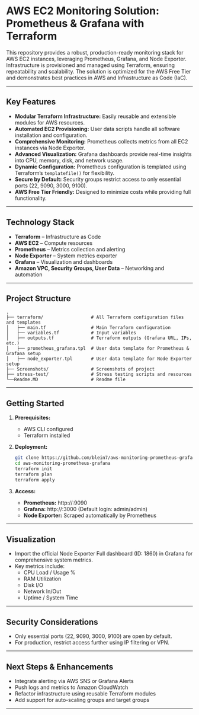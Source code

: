 # AWS EC2 Monitoring Solution: Prometheus & Grafana with Terraform

This repository provides a robust, production-ready monitoring stack for AWS EC2 instances, leveraging Prometheus, Grafana, and Node Exporter. Infrastructure is provisioned and managed using Terraform, ensuring repeatability and scalability. The solution is optimized for the AWS Free Tier and demonstrates best practices in AWS and Infrastructure as Code (IaC).

---

## Key Features

- **Modular Terraform Infrastructure:** Easily reusable and extensible modules for AWS resources.
- **Automated EC2 Provisioning:** User data scripts handle all software installation and configuration.
- **Comprehensive Monitoring:** Prometheus collects metrics from all EC2 instances via Node Exporter.
- **Advanced Visualization:** Grafana dashboards provide real-time insights into CPU, memory, disk, and network usage.
- **Dynamic Configuration:** Prometheus configuration is templated using Terraform’s `templatefile()` for flexibility.
- **Secure by Default:** Security groups restrict access to only essential ports (22, 9090, 3000, 9100).
- **AWS Free Tier Friendly:** Designed to minimize costs while providing full functionality.

---

## Technology Stack

- **Terraform** – Infrastructure as Code
- **AWS EC2** – Compute resources
- **Prometheus** – Metrics collection and alerting
- **Node Exporter** – System metrics exporter
- **Grafana** – Visualization and dashboards
- **Amazon VPC, Security Groups, User Data** – Networking and automation

---

## Project Structure

```text
.
├── terraform/                  # All Terraform configuration files and templates
│   ├── main.tf                 # Main Terraform configuration
│   ├── variables.tf            # Input variables
│   ├── outputs.tf              # Terraform outputs (Grafana URL, IPs, etc.)
│   ├── prometheus_grafana.tpl  # User data template for Prometheus & Grafana setup
│   ├── node_exporter.tpl       # User data template for Node Exporter setup
├── Screenshots/                # Screenshots of project
├── stress-test/                # Stress testing scripts and resources
└──Readme.MD                    # Readme file
```

---

## Getting Started

1. **Prerequisites:**
   - AWS CLI configured
   - Terraform installed

2. **Deployment:**
   ```bash
   git clone https://github.com/blein7/aws-monitoring-prometheus-grafana.git
   cd aws-monitoring-prometheus-grafana
   terraform init
   terraform plan
   terraform apply
   ```

3. **Access:**
   - **Prometheus:** http://<prometheus-ec2-public-ip>:9090
   - **Grafana:** http://<prometheus-ec2-public-ip>:3000 (Default login: admin/admin)
   - **Node Exporter:** Scraped automatically by Prometheus

---

## Visualization

- Import the official Node Exporter Full dashboard (ID: 1860) in Grafana for comprehensive system metrics.
- Key metrics include:
  - CPU Load / Usage %
  - RAM Utilization
  - Disk I/O
  - Network In/Out
  - Uptime / System Time

---

## Security Considerations

- Only essential ports (22, 9090, 3000, 9100) are open by default.
- For production, restrict access further using IP filtering or VPN.

---

## Next Steps & Enhancements

- Integrate alerting via AWS SNS or Grafana Alerts
- Push logs and metrics to Amazon CloudWatch
- Refactor infrastructure using reusable Terraform modules
- Add support for auto-scaling groups and target groups

---

